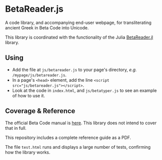 # BetaReader.js

A code library, and accompanying end-user webpage, for transliterating ancient Greek in Beta Code into Unicode.

This library is coordinated with the functionality of the Julia [BetaReader.jl](https://github.com/Eumaeus/BetaReader.jl) library.

## Using

- Add the file at `js/betareader.js` to your page's directory, *e.g.* `/mypage/js/betareader.js`.
- In a page's `<head>` element, add the line `<script src="js/betareader.js"></script>`.
- Look at the code in `index.html`, and `js/betatyper.js` to see an example of how to use it.

## Coverage & Reference

The official Beta Code manual is [here](https://stephanus.tlg.uci.edu/encoding/BCM.pdf). This library does not intend to cover that in full.

This repository includes a complete reference guide as a PDF.

The file `test.html` runs and displays a large number of tests, confirming how the library works.
